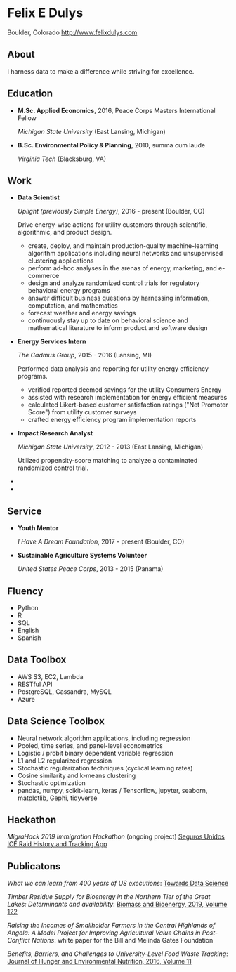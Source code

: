 Felix E Dulys
=============

Boulder, Colorado
<http://www.felixdulys.com>

About
---------

I harness data to make a difference while striving for excellence.



Education
---------

*   **M.Sc. Applied Economics**, 2016, Peace Corps Masters International Fellow

    *Michigan State University* (East Lansing, Michigan)

*   **B.Sc. Environmental Policy & Planning**, 2010, summa cum laude

    *Virginia Tech* (Blacksburg, VA)


Work
---------------

*   **Data Scientist**

    *Uplight (previously Simple Energy)*, 2016 - present (Boulder, CO)

    Drive energy-wise actions for utility customers through scientific, algorithmic, and product design.

    - create, deploy, and maintain production-quality machine-learning algorithm applications including neural networks and unsupervised clustering applications
    - perform ad-hoc analyses in the arenas of energy, marketing, and e-commerce
    - design and analyze randomized control trials for regulatory behavioral energy programs
    - answer difficult business questions by harnessing information, computation, and mathematics
    - forecast weather and energy savings
    - continuously stay up to date on behavioral science and mathematical literature to inform product and software design



*   **Energy Services Intern**

    *The Cadmus Group*, 2015 - 2016 (Lansing, MI)

    Performed data analysis and reporting for utility energy efficiency programs.

    - verified reported deemed savings for the utility Consumers Energy
    - assisted with research implementation for energy efficient measures
    - calculated Likert-based customer satisfaction ratings ("Net Promoter Score") from utility customer surveys
    - crafted energy efficiency program implementation reports







*   **Impact Research Analyst**

    *Michigan State University*, 2012 - 2013 (East Lansing, Michigan)

    Utilized propensity-score matching to analyze a contaminated randomized control trial.




*
*


Service
-------

*   **Youth Mentor**

    *I Have A Dream Foundation*, 2017 - present (Boulder, CO)

*   **Sustainable Agriculture Systems Volunteer**

    *United States Peace Corps*, 2013 - 2015 (Panama)



Fluency
------

- Python
- R
- SQL
- English
- Spanish


Data Toolbox
------

- AWS S3, EC2, Lambda
- RESTful API
- PostgreSQL, Cassandra, MySQL
- Azure


Data Science Toolbox
--------------------

- Neural network algorithm applications, including regression
- Pooled, time series, and panel-level econometrics
- Logistic / probit binary dependent variable regression
- L1 and L2 regularized regression
- Stochastic regularization techniques (cyclical learning rates)
- Cosine similarity and k-means clustering
- Stochastic optimization
- pandas, numpy, scikit-learn, keras / Tensorflow, jupyter, seaborn, matplotlib, Gephi, tidyverse


Hackathon
---------
*MigraHack 2019 Immigration Hackathon* (ongoing project) [Seguros Unidos ICE Raid History and Tracking App](<http://github.com/mariajcb/migrahack>)

Publicatons
-----------

*What we can learn from 400 years of US executions*: [Towards Data Science](<https://towardsdatascience.com/what-we-can-learn-from-400-years-of-us-executions-a6a8f522dba>)


*Timber Residue Supply for Bioenergy in the Northern Tier of the Great Lakes: Determinants and availability*: [Biomass and Bioenergy, 2019, Volume 122](<https://www.sciencedirect.com/science/article/pii/S0961953419300352>)

*Raising the Incomes of Smallholder Farmers in the Central Highlands of Angola: A Model Project for Improving Agricultural Value Chains in Post-Conflict Nations*: white paper for the Bill and Melinda Gates Foundation

*Benefits, Barriers, and Challenges to University-Level Food Waste Tracking*: [Journal of Hunger and Environmental Nutrition, 2016, Volume 11](<https://www.tandfonline.com/doi/abs/10.1080/19320248.2015.1045676?journalCode=when20>)
